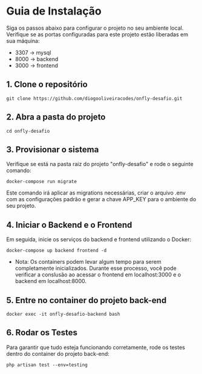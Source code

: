 # Guia de Instalação
Siga os passos abaixo para configurar o projeto no seu ambiente local.
Verifique se as portas configuradas para este projeto estão liberadas em sua máquina:
- 3307 -> mysql
- 8000 -> backend
- 3000 -> frontend

## 1. Clone o repositório

```
git clone https://github.com/diogooliveiracodes/onfly-desafio.git
```

## 2. Abra a pasta do projeto

```
cd onfly-desafio
```

## 3. Provisionar o sistema
Verifique se está na pasta raiz do projeto "onfly-desafio" e rode o seguinte comando:

```
docker-compose run migrate
```

Este comando irá aplicar as migrations necessárias, criar o arquivo .env com as configurações padrão e gerar a chave APP_KEY para o ambiente do seu projeto.

## 4. Iniciar o Backend e o Frontend

Em seguida, inicie os serviços do backend e frontend utilizando o Docker:

```
docker-compose up backend frontend -d
```
- Nota: Os containers podem levar algum tempo para serem completamente inicializados. Durante esse processo, você pode verificar a conslusão ao acessar o frontend em localhost:3000 e o backend em localhost:8000. <br>


## 5. Entre no container do projeto back-end
```
docker exec -it onfly-desafio-backend bash
```

## 6. Rodar os Testes

Para garantir que tudo esteja funcionando corretamente, rode os testes dentro do container do projeto back-end:

```
php artisan test --env=testing
```